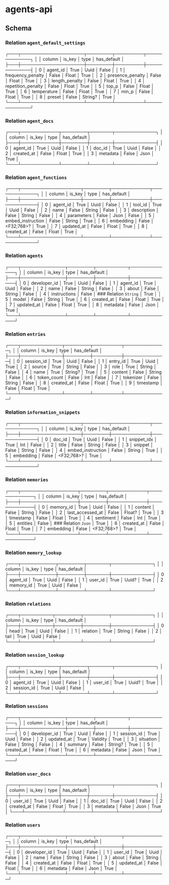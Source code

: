 # agents-api

## Schema

### Relation `agent_default_settings`
┌───┬────────────────────┬────────┬─────────┬─────────────┐
│   │ column             │ is_key │ type    │ has_default │
├───┼────────────────────┼────────┼─────────┼─────────────┤
│ 0 │ agent_id           │ True   │ Uuid    │ False       │
│ 1 │ frequency_penalty  │ False  │ Float   │ True        │
│ 2 │ presence_penalty   │ False  │ Float   │ True        │
│ 3 │ length_penalty     │ False  │ Float   │ True        │
│ 4 │ repetition_penalty │ False  │ Float   │ True        │
│ 5 │ top_p              │ False  │ Float   │ True        │
│ 6 │ temperature        │ False  │ Float   │ True        │
│ 7 │ min_p              │ False  │ Float   │ True        │
│ 8 │ preset             │ False  │ String? │ True        │
└───┴────────────────────┴────────┴─────────┴─────────────┘

### Relation `agent_docs`
┌───┬────────────┬────────┬───────┬─────────────┐
│   │ column     │ is_key │ type  │ has_default │
├───┼────────────┼────────┼───────┼─────────────┤
│ 0 │ agent_id   │ True   │ Uuid  │ False       │
│ 1 │ doc_id     │ True   │ Uuid  │ False       │
│ 2 │ created_at │ False  │ Float │ True        │
│ 3 │ metadata   │ False  │ Json  │ True        │
└───┴────────────┴────────┴───────┴─────────────┘

### Relation `agent_functions`
┌───┬───────────────────┬────────┬────────────┬─────────────┐
│   │ column            │ is_key │ type       │ has_default │
├───┼───────────────────┼────────┼────────────┼─────────────┤
│ 0 │ agent_id          │ True   │ Uuid       │ False       │
│ 1 │ tool_id           │ True   │ Uuid       │ False       │
│ 2 │ name              │ False  │ String     │ False       │
│ 3 │ description       │ False  │ String     │ False       │
│ 4 │ parameters        │ False  │ Json       │ False       │
│ 5 │ embed_instruction │ False  │ String     │ True        │
│ 6 │ embedding         │ False  │ <F32;768>? │ True        │
│ 7 │ updated_at        │ False  │ Float      │ True        │
│ 8 │ created_at        │ False  │ Float      │ True        │
└───┴───────────────────┴────────┴────────────┴─────────────┘

### Relation `agents`
┌───┬──────────────┬────────┬──────────┬─────────────┐
│   │ column       │ is_key │ type     │ has_default │
├───┼──────────────┼────────┼──────────┼─────────────┤
│ 0 │ developer_id │ True   │ Uuid     │ False       │
│ 1 │ agent_id     │ True   │ Uuid     │ False       │
│ 2 │ name         │ False  │ String   │ False       │
│ 3 │ about        │ False  │ String   │ False       │
│ 4 │ instructions │ False  │ ### Relation `String` │ True        │
│ 5 │ model        │ False  │ String   │ True        │
│ 6 │ created_at   │ False  │ Float    │ True        │
│ 7 │ updated_at   │ False  │ Float    │ True        │
│ 8 │ metadata     │ False  │ Json     │ True        │
└───┴──────────────┴────────┴──────────┴─────────────┘

### Relation `entries`
┌───┬─────────────┬────────┬─────────┬─────────────┐
│   │ column      │ is_key │ type    │ has_default │
├───┼─────────────┼────────┼─────────┼─────────────┤
│ 0 │ session_id  │ True   │ Uuid    │ False       │
│ 1 │ entry_id    │ True   │ Uuid    │ True        │
│ 2 │ source      │ True   │ String  │ False       │
│ 3 │ role        │ True   │ String  │ False       │
│ 4 │ name        │ True   │ String? │ True        │
│ 5 │ content     │ False  │ String  │ False       │
│ 6 │ token_count │ False  │ Int     │ False       │
│ 7 │ tokenizer   │ False  │ String  │ False       │
│ 8 │ created_at  │ False  │ Float   │ True        │
│ 9 │ timestamp   │ False  │ Float   │ True        │
└───┴─────────────┴────────┴─────────┴─────────────┘

### Relation `information_snippets`
┌───┬───────────────────┬────────┬────────────┬─────────────┐
│   │ column            │ is_key │ type       │ has_default │
├───┼───────────────────┼────────┼────────────┼─────────────┤
│ 0 │ doc_id            │ True   │ Uuid       │ False       │
│ 1 │ snippet_idx       │ True   │ Int        │ False       │
│ 2 │ title             │ False  │ String     │ False       │
│ 3 │ snippet           │ False  │ String     │ False       │
│ 4 │ embed_instruction │ False  │ String     │ True        │
│ 5 │ embedding         │ False  │ <F32;768>? │ True        │
└───┴───────────────────┴────────┴────────────┴─────────────┘

### Relation `memories`
┌───┬──────────────────┬────────┬────────────┬─────────────┐
│   │ column           │ is_key │ type       │ has_default │
├───┼──────────────────┼────────┼────────────┼─────────────┤
│ 0 │ memory_id        │ True   │ Uuid       │ False       │
│ 1 │ content          │ False  │ String     │ False       │
│ 2 │ last_accessed_at │ False  │ Float?     │ True        │
│ 3 │ timestamp        │ False  │ Float      │ True        │
│ 4 │ sentiment        │ False  │ Int        │ True        │
│ 5 │ entities         │ False  │ ### Relation `Json`     │ True        │
│ 6 │ created_at       │ False  │ Float      │ True        │
│ 7 │ embedding        │ False  │ <F32;768>? │ True        │
└───┴──────────────────┴────────┴────────────┴─────────────┘

### Relation `memory_lookup`
┌───┬───────────┬────────┬───────┬─────────────┐
│   │ column    │ is_key │ type  │ has_default │
├───┼───────────┼────────┼───────┼─────────────┤
│ 0 │ agent_id  │ True   │ Uuid  │ False       │
│ 1 │ user_id   │ True   │ Uuid? │ True        │
│ 2 │ memory_id │ True   │ Uuid  │ False       │
└───┴───────────┴────────┴───────┴─────────────┘

### Relation `relations`
┌───┬──────────┬────────┬────────┬─────────────┐
│   │ column   │ is_key │ type   │ has_default │
├───┼──────────┼────────┼────────┼─────────────┤
│ 0 │ head     │ True   │ Uuid   │ False       │
│ 1 │ relation │ True   │ String │ False       │
│ 2 │ tail     │ True   │ Uuid   │ False       │
└───┴──────────┴────────┴────────┴─────────────┘

### Relation `session_lookup`
┌───┬────────────┬────────┬───────┬─────────────┐
│   │ column     │ is_key │ type  │ has_default │
├───┼────────────┼────────┼───────┼─────────────┤
│ 0 │ agent_id   │ True   │ Uuid  │ False       │
│ 1 │ user_id    │ True   │ Uuid? │ True        │
│ 2 │ session_id │ True   │ Uuid  │ False       │
└───┴────────────┴────────┴───────┴─────────────┘

### Relation `sessions`
┌───┬──────────────┬────────┬──────────┬─────────────┐
│   │ column       │ is_key │ type     │ has_default │
├───┼──────────────┼────────┼──────────┼─────────────┤
│ 0 │ developer_id │ True   │ Uuid     │ False       │
│ 1 │ session_id   │ True   │ Uuid     │ False       │
│ 2 │ updated_at   │ True   │ Validity │ True        │
│ 3 │ situation    │ False  │ String   │ False       │
│ 4 │ summary      │ False  │ String?  │ True        │
│ 5 │ created_at   │ False  │ Float    │ True        │
│ 6 │ metadata     │ False  │ Json     │ True        │
└───┴──────────────┴────────┴──────────┴─────────────┘

### Relation `user_docs`
┌───┬────────────┬────────┬───────┬─────────────┐
│   │ column     │ is_key │ type  │ has_default │
├───┼────────────┼────────┼───────┼─────────────┤
│ 0 │ user_id    │ True   │ Uuid  │ False       │
│ 1 │ doc_id     │ True   │ Uuid  │ False       │
│ 2 │ created_at │ False  │ Float │ True        │
│ 3 │ metadata   │ False  │ Json  │ True        │
└───┴────────────┴────────┴───────┴─────────────┘

### Relation `users`
┌───┬──────────────┬────────┬────────┬─────────────┐
│   │ column       │ is_key │ type   │ has_default │
├───┼──────────────┼────────┼────────┼─────────────┤
│ 0 │ developer_id │ True   │ Uuid   │ False       │
│ 1 │ user_id      │ True   │ Uuid   │ False       │
│ 2 │ name         │ False  │ String │ False       │
│ 3 │ about        │ False  │ String │ False       │
│ 4 │ created_at   │ False  │ Float  │ True        │
│ 5 │ updated_at   │ False  │ Float  │ True        │
│ 6 │ metadata     │ False  │ Json   │ True        │
└───┴──────────────┴────────┴────────┴─────────────┘

